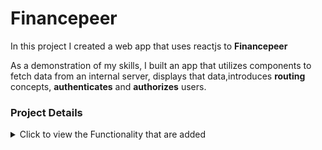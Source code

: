 # Financepeer

In this project I created a web app that uses reactjs to **Financepeer**

As a demonstration of my skills, I built an app that utilizes components to fetch data from an internal server, displays that data,introduces **routing** concepts, **authenticates** and **authorizes** users.

### Project Details

<details>
<summary>Click to view the Functionality that are added</summary>

#### Project Functionality

The app have the following functionalities

- Register Route

  - To create an account, users will need to provide their name,email address and password.
  - if u provide already registred email address There will be alert.
  - while registering if ur password and re-entred paessword should be the same or there will be alert.
  - provied data of the user (emailId) will be checked if that is already present in our collection user will see alert or this is new user then users emailId,password and name will be added to local mongodb/myuserdb/users

- Login Route

  - Login is easy with a valid username and password. Users will be able to access their accounts once they've registered.
  - Navigation links are provided in the Navbar for users to access Home, given data

- Home Route

  - JSON files can only be uploaded via this panel. I used Filereader to read the file containt and show it in console.
  - After clicking the logout link, users will be able to navigate to the login page.

- Data

  - Given Jsondata is avilable here 25 * 4.

#### Project Details

- In order to focus my efforts on the functionality of this app rather than styling it, I used Bootstrap for quick styling for most of the components.
- I built a Register page to store user information in mongodb, and then I built a login page to cross-check user email with the email in mongodb, and if they do not   exist, There will be alert.
- Upon successfully entering user details and pressing login, the user will be redirected to the home page.


### Improvements to come

-json data will be saved in data base
- A pagination was needed to limit the number of details displayed on each page to ten.
- Clicking a particular post will redirect the user to the posts by that particular user of that particular post
- A user interface and user experience needs to be improved to be attractive.

</details>
